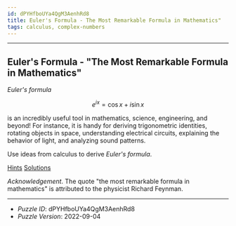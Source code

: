 ```yaml
---
id: dPYHfboUYa4QgM3AenhRd8
title: Euler's Formula - The Most Remarkable Formula in Mathematics"
tags: calculus, complex-numbers
---
```


--------------------------------------------------------------------------------------------

## Euler's Formula - "The Most Remarkable Formula in Mathematics"

_Euler's formula_

$$
e^{ix} = \cos x + i \sin x
$$

is an incredibly useful tool in mathematics, science, engineering, and beyond! For
instance, it is handy for deriving trigonometric identities, rotating objects in
space, understanding electrical circuits, explaining the behavior of light, and analyzing
sound patterns.

Use ideas from calculus to derive _Euler's formula_.

[Hints](dPYHfboUYa4QgM3AenhRd8-hints.md)
[Solutions](dPYHfboUYa4QgM3AenhRd8-solutions.md)

_Acknowledgement_. The quote "the most remarkable formula in mathematics" is attributed to
the physicist Richard Feynman.

--------------------------------------------------------------------------------------------

* _Puzzle ID_: dPYHfboUYa4QgM3AenhRd8
* _Puzzle Version_: 2022-09-04
